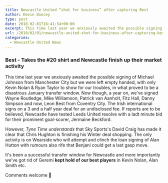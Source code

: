 ```yaml
---
title: Newcastle United “shut for business” after capturing Best
author: Kevin Doocey
type: post
date: 2010-02-01T16:41:54+00:00
excerpt: This time last year we anxiously awaited the possible signing of Michael Johnson..
url: /2010/02/01/newcastle-united-shut-for-business-after-capturing-best/
categories:
  - Newcastle United News
---
```


### Best - Takes the #20 shirt and Newcastle finish up their market activity

This time last year we anxiously awaited the possible signing of Michael Johnson from Manchester City but we were left empty handed, with only Kevin Nolan & Ryan Taylor to show for our troubles, in what proved to be a disastrous January transfer window. Now though, a year on, we've signed Wayne Routledge, Mike Williamson, Patrick van Aanholt, Fitz Hall, Danny Simpson and now, Leon Best from Coventry City. The Irish international signs on a 3 and a half year deal for an undisclosed fee. If reports are to be believed, Newcastle have tested Leeds United resolve with a ladt minute bid for their prominent goal-scorer, Jermaine Beckford.

However, _Tyne Time understands_ that Sky Sports's David Craig has made it clear that Chris Hughton is finishing his Winter deal shopping. The only activity is on Wearside who will attempt and clinch the loan signing of Alan Hutton with rumours also rife that Benjani could get a last gasp move.

It's been a successful transfer window for Newcastle and more importantly we've got rid of Geremi **kept hold of our best players** in Kevin Nolan, Alan Smith etc.

Comments welcome 🙂
